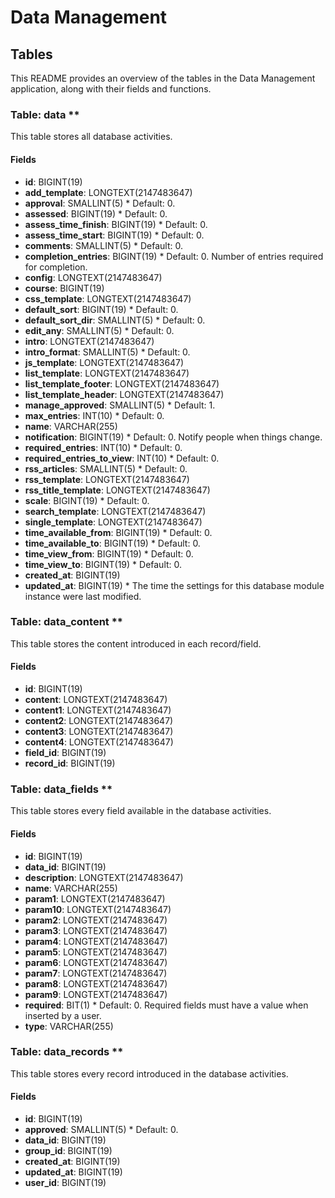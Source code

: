 # Data Management

## Tables

This README provides an overview of the tables in the Data Management application, along with their fields and functions.

### Table: data **

This table stores all database activities.

#### Fields

- **id**: BIGINT(19)
- **add_template**: LONGTEXT(2147483647)
- **approval**: SMALLINT(5) \* Default: 0.
- **assessed**: BIGINT(19) \* Default: 0.
- **assess_time_finish**: BIGINT(19) \* Default: 0.
- **assess_time_start**: BIGINT(19) \* Default: 0.
- **comments**: SMALLINT(5) \* Default: 0.
- **completion_entries**: BIGINT(19) \* Default: 0. Number of entries required for completion.
- **config**: LONGTEXT(2147483647)
- **course**: BIGINT(19)
- **css_template**: LONGTEXT(2147483647)
- **default_sort**: BIGINT(19) \* Default: 0.
- **default_sort_dir**: SMALLINT(5) \* Default: 0.
- **edit_any**: SMALLINT(5) \* Default: 0.
- **intro**: LONGTEXT(2147483647)
- **intro_format**: SMALLINT(5) \* Default: 0.
- **js_template**: LONGTEXT(2147483647)
- **list_template**: LONGTEXT(2147483647)
- **list_template_footer**: LONGTEXT(2147483647)
- **list_template_header**: LONGTEXT(2147483647)
- **manage_approved**: SMALLINT(5) \* Default: 1.
- **max_entries**: INT(10) \* Default: 0.
- **name**: VARCHAR(255)
- **notification**: BIGINT(19) \* Default: 0. Notify people when things change.
- **required_entries**: INT(10) \* Default: 0.
- **required_entries_to_view**: INT(10) \* Default: 0.
- **rss_articles**: SMALLINT(5) \* Default: 0.
- **rss_template**: LONGTEXT(2147483647)
- **rss_title_template**: LONGTEXT(2147483647)
- **scale**: BIGINT(19) \* Default: 0.
- **search_template**: LONGTEXT(2147483647)
- **single_template**: LONGTEXT(2147483647)
- **time_available_from**: BIGINT(19) \* Default: 0.
- **time_available_to**: BIGINT(19) \* Default: 0.
- **time_view_from**: BIGINT(19) \* Default: 0.
- **time_view_to**: BIGINT(19) \* Default: 0.
- **created_at**: BIGINT(19)
- **updated_at**: BIGINT(19) \* The time the settings for this database module instance were last modified.

### Table: data_content **

This table stores the content introduced in each record/field.

#### Fields

- **id**: BIGINT(19)
- **content**: LONGTEXT(2147483647)
- **content1**: LONGTEXT(2147483647)
- **content2**: LONGTEXT(2147483647)
- **content3**: LONGTEXT(2147483647)
- **content4**: LONGTEXT(2147483647)
- **field_id**: BIGINT(19)
- **record_id**: BIGINT(19)

### Table: data_fields **

This table stores every field available in the database activities.

#### Fields

- **id**: BIGINT(19)
- **data_id**: BIGINT(19)
- **description**: LONGTEXT(2147483647)
- **name**: VARCHAR(255)
- **param1**: LONGTEXT(2147483647)
- **param10**: LONGTEXT(2147483647)
- **param2**: LONGTEXT(2147483647)
- **param3**: LONGTEXT(2147483647)
- **param4**: LONGTEXT(2147483647)
- **param5**: LONGTEXT(2147483647)
- **param6**: LONGTEXT(2147483647)
- **param7**: LONGTEXT(2147483647)
- **param8**: LONGTEXT(2147483647)
- **param9**: LONGTEXT(2147483647)
- **required**: BIT(1) \* Default: 0. Required fields must have a value when inserted by a user.
- **type**: VARCHAR(255)

### Table: data_records **

This table stores every record introduced in the database activities.

#### Fields

- **id**: BIGINT(19)
- **approved**: SMALLINT(5) \* Default: 0.
- **data_id**: BIGINT(19)
- **group_id**: BIGINT(19)
- **created_at**: BIGINT(19)
- **updated_at**: BIGINT(19)
- **user_id**: BIGINT(19)
